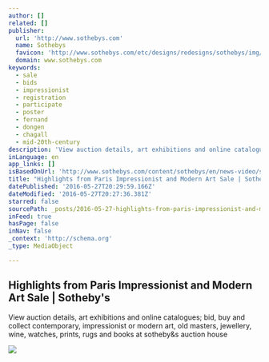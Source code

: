 ```yaml
---
author: []
related: []
publisher:
  url: 'http://www.sothebys.com'
  name: Sothebys
  favicon: 'http://www.sothebys.com/etc/designs/redesigns/sothebys/img/icons/favicon.ico'
  domain: www.sothebys.com
keywords:
  - sale
  - bids
  - impressionist
  - registration
  - participate
  - poster
  - fernand
  - dongen
  - chagall
  - mid-20th-century
description: 'View auction details, art exhibitions and online catalogues; bid, buy and collect contemporary, impressionist or modern art, old masters, jewellery, wine, watches, prints, rugs and books at sotheby&s auction house'
inLanguage: en
app_links: []
isBasedOnUrl: 'http://www.sothebys.com/content/sothebys/en/news-video/slideshows/2016/highlights-from-paris-impressionist-modern-art-sale.html'
title: "Highlights from Paris Impressionist and Modern Art Sale | Sotheby's"
datePublished: '2016-05-27T20:29:59.166Z'
dateModified: '2016-05-27T20:27:36.381Z'
starred: false
sourcePath: _posts/2016-05-27-highlights-from-paris-impressionist-and-modern-art-sale-or-so.md
inFeed: true
hasPage: false
inNav: false
_context: 'http://schema.org'
_type: MediaObject

---
```

<article style=""><h1>Highlights from Paris Impressionist and Modern Art Sale | Sotheby's</h1><p>View auction details, art exhibitions and online catalogues; bid, buy and collect contemporary, impressionist or modern art, old masters, jewellery, wine, watches, prints, rugs and books at sotheby&amp;s auction house</p><img src="http://www.sothebys.com/etc/designs/redesigns/sothebys/img/logo-for-digg.png" /></article>